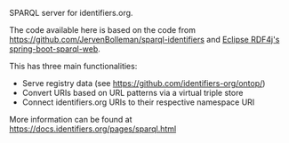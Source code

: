 SPARQL server for identifiers.org.

The code available here is based on the code from https://github.com/JervenBolleman/sparql-identifiers and 
[Eclipse RDF4j's spring-boot-sparql-web](https://github.com/eclipse-rdf4j/rdf4j/tree/2a998c3f30ec177ecbd3d5bbb4ad209f0c83e2a9/spring-components/spring-boot-sparql-web).

This has three main functionalities:
- Serve registry data (see https://github.com/identifiers-org/ontop/)
- Convert URIs based on URL patterns via a virtual triple store
- Connect identifiers.org URIs to their respective namespace URI

More information can be found at https://docs.identifiers.org/pages/sparql.html
